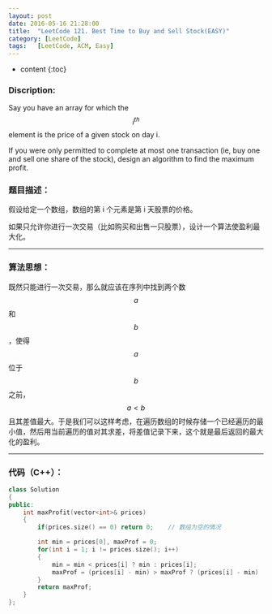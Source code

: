 ```yaml
---
layout: post
date: 2016-05-16 21:28:00
title:  "LeetCode 121. Best Time to Buy and Sell Stock(EASY)"
category: [LeetCode]
tags:   [LeetCode, ACM, Easy]
---
```


* content
{:toc}

### Discription:

Say you have an array for which the $$ i^{th} $$ element is the price of a given stock on day i.

If you were only permitted to complete at most one transaction (ie, buy one and sell one share of the stock), design an algorithm to find the maximum profit.

### 题目描述：

假设给定一个数组，数组的第 i 个元素是第 i 天股票的价格。

如果只允许你进行一次交易（比如购买和出售一只股票），设计一个算法使盈利最大化。

---

### 算法思想：

既然只能进行一次交易，那么就应该在序列中找到两个数 $$ a $$ 和 $$ b $$，使得  $$ a $$ 位于 $$ b $$ 之前， $$ a < b $$ 且其差值最大。于是我们可以这样考虑，在遍历数组的时候存储一个已经遍历的最小值，然后用当前遍历的值对其求差，将差值记录下来，这个就是最后返回的最大化的盈利。

---

### 代码（C++）：

```cpp
class Solution
{
public:
    int maxProfit(vector<int>& prices)
    {
        if(prices.size() == 0) return 0;    // 数组为空的情况

        int min = prices[0], maxProf = 0;
        for(int i = 1; i != prices.size(); i++)
        {
            min = min < prices[i] ? min : prices[i];
            maxProf = (prices[i] - min) > maxProf ? (prices[i] - min) : maxProf;
        }
        return maxProf;
    }
};

```

